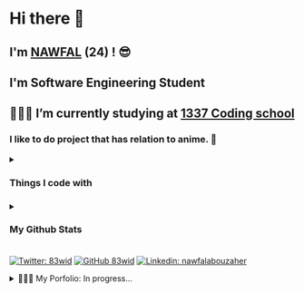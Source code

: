 # Hi there 👋

## I'm [NAWFAL](https://www.linkedin.com/in/nawfalabouzaher/) (24) ! :sunglasses:

## I'm Software Engineering Student

## 👨🏽‍💻 I’m currently studying at  [1337 Coding school](https://1337.ma)

### I like to do project that has relation to anime. :ghost:

<details>
 <summary><h3>Things I code with<h3></summary>
   
![HTML5](https://img.shields.io/badge/-HTML5-%23E44D27?style=flat-square&logo=html5&logoColor=ffffff)
![CSS3](https://img.shields.io/badge/-CSS3-%231572B6?style=flat-square&logo=css3)
![JavaScript](https://img.shields.io/badge/-JavaScript-%23F7DF1C?style=flat-square&logo=javascript&logoColor=000000&labelColor=%23F7DF1C&color=%23FFCE5A)
![Flutter](https://img.shields.io/badge/Flutter-02569B?style=for-the-badge&logo=flutter&logoColor=white)
![React](https://img.shields.io/badge/-React-%23282C34?style=flat-square&logo=react)

![Git](https://img.shields.io/badge/-Git-%23F05032?style=flat-square&logo=git&logoColor=%23ffffff)
![VS Code](https://img.shields.io/badge/-VSCode-%23007ACC?style=flat-square&logo=visual-studio-code)
![PHP](https://img.shields.io/badge/-Php-%23007ACC?style=flat-square&logo=php)
![NJs](https://img.shields.io/badge/-Node-%23007ACC?style=flat-square&logo=nodejs)
![](https://img.shields.io/badge/-C-%23007ACC?style=flat-square&logo=c)
![Mysql](https://img.shields.io/badge/-Mysql-%23007ACC?style=flat-square&logo=mysql)
![docker](https://img.shields.io/badge/Docker-blue?style=for-the-badge&logo=docker&logoColor=white)
![Unix/Linux](https://img.shields.io/badge/unix/linux-orange?style=for-the-badge&logo=linux&logoColor=white)
</details>
<details>
 <summary><h3>My Github Stats<h3></summary>
<a href="https://github.com/83wid?tab=repositories" target="_blank">
  <img  height="180em" src="http://github-profile-summary-cards.vercel.app/api/cards/profile-details?username=83wid&theme=github_dark"/>
</a>
<br>
<a href="https://github.com/83wid?tab=repositories" target="_blank">
  <img  height="180em" src="http://github-profile-summary-cards.vercel.app/api/cards/stats?username=83wid&theme=github_dark"/>
</a>
<a href="https://github.com/83wid?tab=repositories" target="_blank">
  <img  height="180em" src="http://github-profile-summary-cards.vercel.app/api/cards/productive-time?username=83wid&theme=github_dark&utcOffset=8"/>
</a>
<br>
<!-- [![Top Langs](https://github-readme-stats.vercel.app/api/top-langs/?username=83wid&layout=demo&show_icons=true)](https://github.com/83wid) -->
<a href="https://github.com/83wid?tab=repositories" target="_blank">
  <img height="180em" src="https://github-profile-summary-cards.vercel.app/api/cards/repos-per-language?username=83wid&theme=github_dark"/>
</a>
<a href="https://github.com/83wid?tab=repositories" target="_blank">
  <img height="180em" src="https://github-profile-summary-cards.vercel.app/api/cards/most-commit-language?username=83wid&theme=github_dark"/>
</a>
</details>

[![Twitter: 83wid](https://img.shields.io/twitter/follow/83wid?style=social)](https://twitter.com/83wid)
[![GitHub 83wid](https://img.shields.io/github/followers/83wid?style=social)](https://github.com/83wid)
[![Linkedin: nawfalabouzaher](https://img.shields.io/badge/-nabouzah-blue?style=flat-square&logo=Linkedin&logoColor=white&link=https://www.linkedin.com/in/nawfalabouzaher/)](https://www.linkedin.com/in/nawfalabouzaher/)

<details>

<summary>👨🏽‍💻 My Porfolio: In progress...</summary>
<a href="https://portfolio-pi-gilt-96.vercel.app/">have a look</a>
</details>
